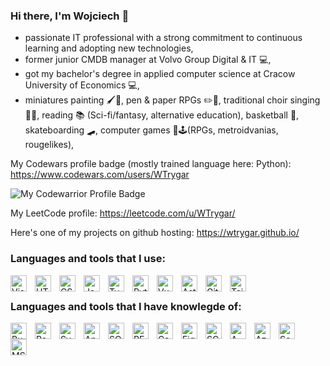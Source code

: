 ### Hi there, I'm Wojciech 👋

- passionate IT professional with a strong commitment to continuous learning and adopting new technologies,
- former junior CMDB manager at Volvo Group Digital & IT 💻,
- got my bachelor's degree in applied computer science at Cracow University of Economics 💻,
- miniatures painting 🖌️🎨, pen & paper RPGs ✏️🎲, traditional choir singing 🎵🎶, reading 📚 (Sci-fi/fantasy, alternative education), basketball 🏀, skateboarding 🛹, computer games 👾🕹️(RPGs, metroidvanias, rougelikes),

My Codewars profile badge (mostly trained language here: Python): https://www.codewars.com/users/WTrygar

![My Codewarrior Profile Badge](https://www.codewars.com/users/WTrygar/badges/large)

My LeetCode profile: https://leetcode.com/u/WTrygar/

Here's one of my projects on github hosting: https://wtrygar.github.io/
### Languages and tools that I use:

<img align="left" alt="Visual Studio Code" width="26px" src="https://img.icons8.com/?size=100&id=9OGIyU8hrxW5&format=png&color=000000" style="padding-right:10px;" />
<img align="left" alt="HTML5" width="26px" src="https://img.icons8.com/?size=100&id=20909&format=png&color=000000" style="padding-right:10px;" />
<img align="left" alt="CSS3" width="26px" src="https://img.icons8.com/?size=100&id=7gdY5qNXaKC0&format=png&color=000000" style="padding-right:10px;" />
<img align="left" alt="JavaScript" width="26px" src="https://img.icons8.com/?size=100&id=108784&format=png&color=000000" style="padding-right:10px;" />
<img align="left" alt="TypeScript" width="26px" src="https://img.icons8.com/?size=100&id=uJM6fQYqDaZK&format=png&color=000000" style="padding-right:10px;" />
<img align="left" alt="Python" width="26px" src="https://img.icons8.com/?size=100&id=13441&format=png&color=000000" style="padding-right:10px;" />
<img align="left" alt="Vue" width="26px" src="https://img.icons8.com/?size=100&id=rY6agKizO9eb&format=png&color=000000" style="padding-right:10px;" />
<img align="left" alt="Astro" width="26px" src="https://img.icons8.com/?size=100&id=kXuRhjMIeKhk&format=png&color=000000" style="padding-right:10px;" />
<img align="left" alt="Git" width="26px" src="https://img.icons8.com/?size=100&id=20906&format=png&color=000000" style="padding-right:10px;" />
<img align="left" alt="Tailwind" width="26px" src="https://img.icons8.com/?size=100&id=CIAZz2CYc6Kc&format=png&color=000000" style="padding-right:10px;" />
<br>

### Languages and tools that I have knowlegde of:

<img align="left" alt="Bun" width="26px" src="https://img.icons8.com/?size=100&id=EsV6LEpL8dCq&format=png&color=000000" style="padding-right:10px;" />
<img align="left" alt="React" width="26px" src="https://img.icons8.com/?size=100&id=bzf0DqjXFHIW&format=png&color=000000" style="padding-right:10px;" />
<img align="left" alt="Svelte" width="26px" src="https://img.icons8.com/?size=100&id=Mm35TzLKahiF&format=png&color=000000" style="padding-right:10px;" />
<img align="left" alt="Angular" width="26px" src="https://img.icons8.com/?size=100&id=71257&format=png&color=000000" style="padding-right:10px;" />
<img align="left" alt="SQL" width="26px" src="https://img.icons8.com/?size=100&id=J6KcaRLsTgpZ&format=png&color=000000" style="padding-right:10px;" />
<img align="left" alt="RESTAPI" width="26px" src="https://img.icons8.com/?size=100&id=Ov4kJCn8JtAH&format=png&color=000000" style="padding-right:10px;" />
<img align="left" alt="Canva" width="26px" src="https://img.icons8.com/?size=100&id=lAWjO4LexGga&format=png&color=000000" style="padding-right:10px;" />
<img align="left" alt="Figma" width="26px" src="https://img.icons8.com/?size=100&id=W0YEwBDDfTeu&format=png&color=000000" style="padding-right:10px;" />
<img align="left" alt="SCSS" width="26px" src="https://img.icons8.com/?size=100&id=09GEXzp8vRBT&format=png&color=000000" style="padding-right:10px;" />
<img align="left" alt="AWS" width="26px" src="https://img.icons8.com/?size=100&id=33039&format=png&color=000000" style="padding-right:10px;" />
<img align="left" alt="Azure" width="26px" src="https://img.icons8.com/?size=100&id=VLKafOkk3sBX&format=png&color=000000" style="padding-right:10px;" />
<img align="left" alt="ServiceNow" width="26px" src="https://images.icon-icons.com/2699/PNG/512/servicenow_logo_icon_168835.png" style="padding-right:10px;" />
<img align="left" alt="MSOffice" width="26px" src="https://img.icons8.com/?size=100&id=37619&format=png&color=000000" style="padding-right:10px;" />
<br>
